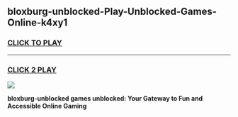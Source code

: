
## bloxburg-unblocked-Play-Unblocked-Games-Online-k4xy1
<h3>
<a href="https://premium76.site?title=bloxburg-unblocked&ref=25A">CLICK TO PLAY</a></h3>
<hr>

<h3>
<a href="https://premium76.site?title=bloxburg-unblocked&ref=25A">CLICK 2 PLAY</a>
  
</h3>

<a href="https://premium76.site?title=bloxburg-unblocked&ref=25A"><img src="https://clearcache.store/games.png"></a>


**bloxburg-unblocked games unblocked: Your Gateway to Fun and Accessible Online Gaming**

